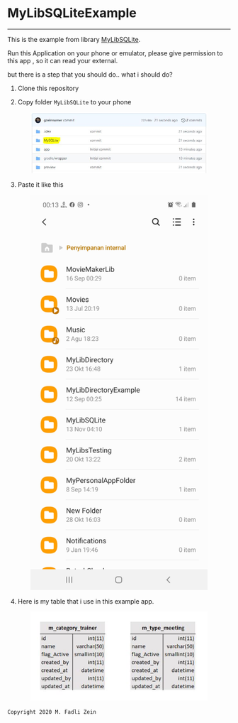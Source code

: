 # MyLibSQLiteExample
 
---

This is the example from library [MyLibSQLite](https://github.com/gzeinnumer/MyLibSQLite).

Run this Application on your phone or emulator, please give permission to this app , so it can read your external.

but there is a step that you should do.. what i should do?

1. Clone this repository

2. Copy folder `MyLibSQLite` to your phone

<p align="center">
  <img src="https://github.com/gzeinnumer/MyLibSQLiteExample/blob/master/preview/example3.jpg" width="400"/>
</p>

3. Paste it like this

<p align="center">
  <img src="https://github.com/gzeinnumer/MyLibSQLiteExample/blob/master/preview/example2.jpg" width="400"/>
</p>

4. Here is my table that i use in this example app.

<p align="center">
  <img src="https://github.com/gzeinnumer/MyLibSQLiteExample/blob/master/preview/example1.jpg" width="400"/>
</p>

```
Copyright 2020 M. Fadli Zein
```